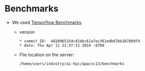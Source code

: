 # Benchmarks

* We used [Tensorflow Benchmarks](https://github.com/tensorflow/benchmarks).
    * version
        ```
        * commit ID:  4828965154c424bc61a7ec361edb67bb267869f4
        * date: Thu Apr 11 21:37:22 2019 -0700
        ```

    * File location on the server:
        ```
        /home/users/industry/ai-hpc/apacsc13/benchmarks
        ```